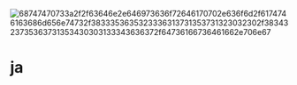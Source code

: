 ![68747470733a2f2f63646e2e646973636f72646170702e636f6d2f6174746163686d656e74732f3833353635323336313731353731323032302f3834323735363731353430303133343636372f64736166736461662e706e67](https://user-images.githubusercontent.com/76213289/118371339-782ab800-b5ac-11eb-9e04-5ff7991a9068.png)
# ja
